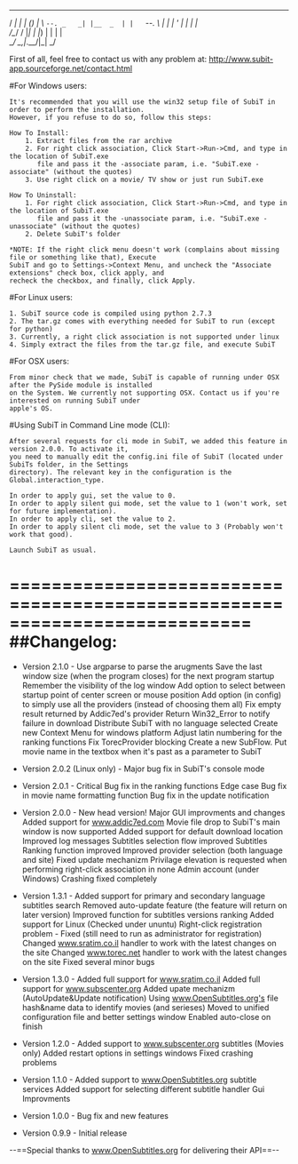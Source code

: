  _____       _     _ _____ 
/  ___|     | |   (_)_   _|
\ `--. _   _| |__  _  | |  
 `--. \ | | | '_ \| | | |  
/\__/ / |_| | |_) | | | |  
\____/ \__,_|_.__/|_| \_/ 

First of all, feel free to contact us with any problem at:
http://www.subit-app.sourceforge.net/contact.html

#For Windows users:

	It's recommended that you will use the win32 setup file of SubiT in order to perform the installation.
	However, if you refuse to do so, follow this steps:
	
	How To Install: 
		1. Extract files from the rar archive
		2. For right click association, Click Start->Run->Cmd, and type in the location of SubiT.exe 
		   file and pass it the -associate param, i.e. "SubiT.exe -associate" (without the quotes)
		3. Use right click on a movie/ TV show or just run SubiT.exe

	How To Uninstall:
		1. For right click association, Click Start->Run->Cmd, and type in the location of SubiT.exe 
		   file and pass it the -unassociate param, i.e. "SubiT.exe -unassociate" (without the quotes)
		2. Delete SubiT's folder

	*NOTE: If the right click menu doesn't work (complains about missing file or something like that), Execute 
	SubiT and go to Settings->Context Menu, and uncheck the "Associate extensions" check box, click apply, and
	recheck the checkbox, and finally, click Apply.

#For Linux users:

	1. SubiT source code is compiled using python 2.7.3
	2. The tar.gz comes with everything needed for SubiT to run (except for python)
	3. Currently, a right click association is not supported under linux
	4. Simply extract the files from the tar.gz file, and execute SubiT

#For OSX users:

	From minor check that we made, SubiT is capable of running under OSX after the PySide module is installed
	on the System. We currently not supporting OSX. Contact us if you're interested on running SubiT under 
	apple's OS.


#Using SubiT in Command Line mode (CLI):

	After several requests for cli mode in SubiT, we added this feature in version 2.0.0. To activate it, 
	you need to manually edit the config.ini file of SubiT (located under SubiTs folder, in the Settings 
	directory). The relevant key in the configuration is the Global.interaction_type.

	In order to apply gui, set the value to 0.
	In order to apply silent gui mode, set the value to 1 (won't work, set for future implementation).
	In order to apply cli, set the value to 2.
	In order to apply silent cli mode, set the value to 3 (Probably won't work that good).

	Launch SubiT as usual.

===========================================================================
##Changelog:
===========================================================================
* Version 2.1.0 -
Use argparse to parse the arugments
Save the last window size (when the program closes) for the next program startup
Remember the visibility of the log window
Add option to select between startup point of center screen or mouse position
Add option (in config) to simply use all the providers (instead of choosing them all)
Fix empty result returned by Addic7ed's provider
Return Win32_Error to notify failure in download
Distribute SubiT with no language selected
Create new Context Menu for windows platform
Adjust latin numbering for the ranking functions
Fix TorecProvider blocking
Create a new SubFlow.
Put movie name in the textbox when it's past as a parameter to SubiT

* Version 2.0.2 (Linux only) - 
Major bug fix in SubiT's console mode

* Version 2.0.1 - 
Critical Bug fix in the ranking functions
Edge case Bug fix in movie name formatting function
Bug fix in the update notification

* Version 2.0.0 - 
New head version!
Major GUI improvments and changes
Added support for www.addic7ed.com
Movie file drop to SubiT's main window is now supported
Added support for default download location
Improved log messages
Subtitles selection flow improved
Subtitles Ranking function improved
Improved provider selection (both language and site)
Fixed update mechanizm
Privilage elevation is requested when performing right-click association in none Admin account (under Windows)
Crashing fixed completely

* Version 1.3.1 - 
Added support for primary and secondary language subtitles search
Removed auto-update feature (the feature will return on later version)
Improved function for subtitles versions ranking
Added support for Linux (Checked under ununtu)
Right-click registration problem - Fixed (still need to run as administrator for registration)
Changed www.sratim.co.il handler to work with the latest changes on the site
Changed www.torec.net handler to work with the latest changes on the site
Fixed several minor bugs

* Version 1.3.0 - 
Added full support for www.sratim.co.il
Added full support for www.subscenter.org
Added upate mechanizm (AutoUpdate&Update notification)
Using www.OpenSubtitles.org's file hash&name data to identify movies (and serieses) 
Moved to unified configuration file and better settings window
Enabled auto-close on finish

* Version 1.2.0 - 
Added support to www.subscenter.org subtitles (Movies only)
Added restart options in settings windows
Fixed crashing problems

* Version 1.1.0 - 
Added support to www.OpenSubtitles.org subtitle services Added support for selecting different subtitle handler 
Gui Improvments 

* Version 1.0.0 - 
Bug fix and new features 

* Version 0.9.9 - 
Initial release


--==Special thanks to www.OpenSubtitles.org for delivering their API==--